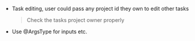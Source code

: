 - Task editing, user could pass any project id they own to edit other tasks

  > Check the tasks project owner properly

- Use @ArgsType for inputs etc.
